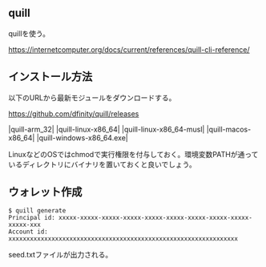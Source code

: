 ## quill

quillを使う。

https://internetcomputer.org/docs/current/references/quill-cli-reference/

## インストール方法

以下のURLから最新モジュールをダウンロードする。

https://github.com/dfinity/quill/releases

|quill-arm_32|
|quill-linux-x86_64|
|quill-linux-x86_64-musl|
|quill-macos-x86_64|
|quill-windows-x86_64.exe|

LinuxなどのOSではchmodで実行権限を付与しておく。環境変数PATHが通っているディレクトリにバイナリを置いておくと良いでしょう。

## ウォレット作成

```
$ quill generate
Principal id: xxxxx-xxxxx-xxxxx-xxxxx-xxxxx-xxxxx-xxxxx-xxxxx-xxxxx-xxxxx-xxx
Account id: xxxxxxxxxxxxxxxxxxxxxxxxxxxxxxxxxxxxxxxxxxxxxxxxxxxxxxxxxxxxxxxx
```

seed.txtファイルが出力される。

